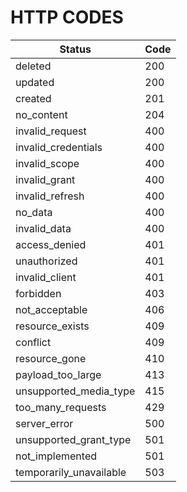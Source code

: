 # HTTP CODES

| Status                  | Code |
| ----------------------- | ---- |
| deleted                 | 200  |
| updated                 | 200  |
| created                 | 201  |
| no_content              | 204  |
| invalid_request         | 400  |
| invalid_credentials     | 400  |
| invalid_scope           | 400  |
| invalid_grant           | 400  |
| invalid_refresh         | 400  |
| no_data                 | 400  |
| invalid_data            | 400  |
| access_denied           | 401  |
| unauthorized            | 401  |
| invalid_client          | 401  |
| forbidden               | 403  |
| not_acceptable          | 406  |
| resource_exists         | 409  |
| conflict                | 409  |
| resource_gone           | 410  |
| payload_too_large       | 413  |
| unsupported_media_type  | 415  |
| too_many_requests       | 429  |
| server_error            | 500  |
| unsupported_grant_type  | 501  |
| not_implemented         | 501  |
| temporarily_unavailable | 503  |
